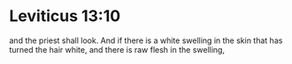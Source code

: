 # Leviticus 13:10

and the priest shall look. And if there is a white swelling in the skin that has turned the hair white, and there is raw flesh in the swelling,
